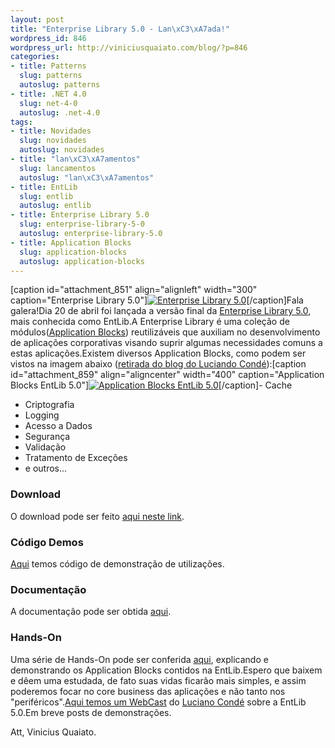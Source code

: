 ```yaml
--- 
layout: post
title: "Enterprise Library 5.0 - Lan\xC3\xA7ada!"
wordpress_id: 846
wordpress_url: http://viniciusquaiato.com/blog/?p=846
categories: 
- title: Patterns
  slug: patterns
  autoslug: patterns
- title: .NET 4.0
  slug: net-4-0
  autoslug: .net-4.0
tags: 
- title: Novidades
  slug: novidades
  autoslug: novidades
- title: "lan\xC3\xA7amentos"
  slug: lancamentos
  autoslug: "lan\xC3\xA7amentos"
- title: EntLib
  slug: entlib
  autoslug: entlib
- title: Enterprise Library 5.0
  slug: enterprise-library-5-0
  autoslug: enterprise-library-5.0
- title: Application Blocks
  slug: application-blocks
  autoslug: application-blocks
---
```

[caption id="attachment_851" align="alignleft" width="300" caption="Enterprise Library 5.0"][![Enterprise Library 5.0](http://viniciusquaiato.com/blog/wp-content/uploads/2010/04/pnp_logo-300x81.gif "Enterprise Library 5.0")](http://viniciusquaiato.com/blog/wp-content/uploads/2010/04/pnp_logo.gif)[/caption]Fala galera!Dia 20 de abril foi lançada a versão final da [Enterprise Library 5.0](http://entlib.codeplex.com/), mais conhecida como EntLib.A Enterprise Library é uma coleção de módulos([Application Blocks](http://msdn.microsoft.com/en-us/practices/default.aspx)) reutilizáveis que auxiliam no desenvolvimento de aplicações corporativas visando suprir algumas necessidades comuns a estas aplicações.Existem diversos Application Blocks, como podem ser vistos na imagem abaixo ([retirada do blog do Luciando Condé](http://blogs.msdn.com/conde/archive/2010/01/11/breve-enterprise-library-5-0.aspx)):[caption id="attachment_859" align="aligncenter" width="400" caption="Application Blocks EntLib 5.0"][![Application Blocks EntLib 5.0](http://viniciusquaiato.com/blog/wp-content/uploads/2010/04/image_thumb.png "Application Blocks EntLib 5.0")](http://viniciusquaiato.com/blog/wp-content/uploads/2010/04/image_thumb.png)[/caption]- Cache
- Criptografia
- Logging
- Acesso a Dados
- Segurança
- Validação
- Tratamento de Exceções
- e outros...


### Download
O download pode ser feito [aqui neste link](http://entlib.codeplex.com/wikipage?title=EntLib5&referringTitle=Home).

### Código Demos
[Aqui](http://entlib.codeplex.com/wikipage?title=Webcast%20Demos&referringTitle=Home) temos código de demonstração de utilizações.

### Documentação
A documentação pode ser obtida [aqui](http://entlib.codeplex.com/releases/view/43135).

### Hands-On
Uma série de Hands-On pode ser conferida [aqui](http://entlib.codeplex.com/wikipage?title=Hands-on%20Labs&referringTitle=Home), explicando e demonstrando os Application Blocks contidos na EntLib.Espero que baixem e dêem uma estudada, de fato suas vidas ficarão mais simples, e assim poderemos focar no core business das aplicações e não tanto nos "periféricos".[Aqui temos um WebCast](https://msevents.microsoft.com/CUI/EventDetail.aspx?EventID=1032423380&culture=pt-BR) do [Luciano Condé](http://blogs.msdn.com/conde/default.aspx) sobre a EntLib 5.0.Em breve posts de demonstrações.

Att,
Vinicius Quaiato.
